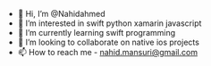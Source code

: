 - 👋 Hi, I’m @Nahidahmed
- 👀 I’m interested in swift python xamarin javascript
- 🌱 I’m currently learning swift programming
- 💞️ I’m looking to collaborate on native ios projects
- 📫 How to reach me - nahid.mansuri@gmail.com

<!---
Nahidahmed/Nahidahmed is a ✨ special ✨ repository because its `README.md` (this file) appears on your GitHub profile.
You can click the Preview link to take a look at your changes.
--->
